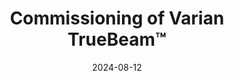 ---
title: "Commissioning of Varian TrueBeam™"
date: 2024-08-12
excerpt: "The commissioning of the Varian TrueBeam™ system takes place early August 2024. I will be the leading resident and closely work with Dr Xiao Wang and Dr Irina Vergalasova. We will perform inventory check, the leakage test, radiaiton survey, TG-51 output measurement, beam profile scanning, output verification, the commissioning of conventional lateral TBI, TSET and VMAT-TBI."
collection: clinical
---